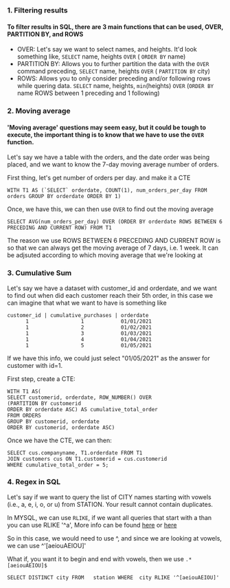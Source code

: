 ### 1. Filtering results
#### To filter results in SQL, there are 3 main functions that can be used, OVER, PARTITION BY, and ROWS
* OVER: Let's say we want to select names, and heights. It'd look something like, `SELECT` name, heights `OVER` ( `ORDER BY` name)
* PARTITION BY: Allows you to further partition the data with the `OVER` command preceding, `SELECT` name, heights `OVER` ( `PARTITION BY` city)
* ROWS: Allows you to only consider preceding and/or following rows while quering data. `SELECT` name, heights, `min`(heights) `OVER` (`ORDER BY` name ROWS between 1 preceding and 1 following)

### 2. Moving average
#### 'Moving average' questions may seem easy, but it could be tough to execute, the important thing is to know that we have to use the `OVER` function.

Let's say we have a table with the orders, and the date order was being placed, and we want to know the 7-day moving average number of orders.

First thing, let's get number of orders per day. and make it a CTE


```WITH T1 AS (`SELECT` orderdate, COUNT(1), num_orders_per_day FROM orders
GROUP BY orderdate
ORDER BY 1)```

Once, we have this, we can then use `OVER` to find out the moving average

``SELECT AVG(num_orders_per_day) OVER (ORDER BY orderdate ROWS BETWEEN 6 PRECEDING AND CURRENT ROW)
FROM T1``

The reason we use ROWS BETWEEN 6 PRECEDING AND CURRENT ROW is so that we can always get the moving average of 7 days, i.e. 1 week. It can be adjsuted according to which moving 
average that we're looking at


### 3. Cumulative Sum
Let's say we have a dataset with customer_id and orderdate, and we want to find out when did each customer reach their 5th order, in this case we can imagine that what we want to have is something like 
```
customer_id | cumulative_purchases | orderdate
      1                 1            01/01/2021
      1                 2            01/02/2021
      1                 3            01/03/2021
      1                 4            01/04/2021
      1                 5            01/05/2021
```

If we have this info, we could just select "01/05/2021" as the answer for customer with id=1.

First step, create a CTE:

```
WITH T1 AS(
SELECT customerid, orderdate, ROW_NUMBER() OVER
(PARTITION BY customerid
ORDER BY orderdate ASC) AS cumulative_total_order
FROM ORDERS
GROUP BY customerid, orderdate
ORDER BY customerid, orderdate ASC)
```

Once we have the CTE, we can then:

```
SELECT cus.companyname, T1.orderdate FROM T1
JOIN customers cus ON T1.customerid = cus.customerid
WHERE cumulative_total_order = 5;
```

### 4. Regex in SQL
Let's say if we want to query the list of CITY names starting with vowels (i.e., a, e, i, o, or u) from STATION. Your result cannot contain duplicates.

In MYSQL, we can use `RLIKE`, if we want all queries that start with a than you can use RLIKE '^a', More info can be found [here](https://www.w3resource.com/mysql/string-functions/mysql-rlike-function.php) or [here](https://dev.mysql.com/doc/refman/5.7/en/regexp.html#operator_regexp)

So in this case, we would need to use ^, and since we are looking at vowels, we can use ^'[aeiouAEIOU]'

What if, you want it to begin and end with vowels, then we use  `.*[aeiouAEIOU]$`

``
SELECT DISTINCT city
FROM   station
WHERE  city RLIKE '^[aeiouAEIOU]'
``


